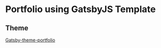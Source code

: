 # Portfolio using GatsbyJS Template

## Theme

[Gatsby-theme-portfolio](https://github.com/smakosh/gatsby-theme-portfolio)

